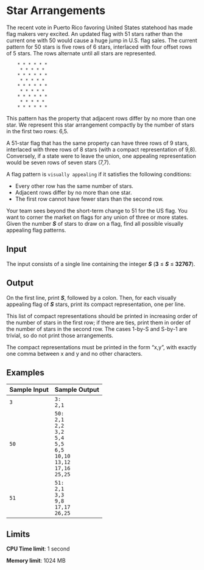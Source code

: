 # Star Arrangements

The recent vote in Puerto Rico favoring United States statehood has made flag makers very excited. An updated flag with 51 stars rather than the current one with 50 would cause a huge jump in U.S. flag sales. The current pattern for 50 stars is five rows of 6 stars, interlaced with four offset rows of 5 stars. The rows alternate until all stars are represented.

```
    * * * * * *
     * * * * *
    * * * * * *
     * * * * *
    * * * * * *
     * * * * *
    * * * * * *
     * * * * *
    * * * * * *
```

This pattern has the property that adjacent rows differ by no more than one star. We represent this star arrangement compactly by the number of stars in the first two rows: 6,5.

A 51-star flag that has the same property can have three rows of 9 stars, interlaced with three rows of 8 stars (with a compact representation of 9,8). Conversely, if a state were to leave the union, one appealing representation would be seven rows of seven stars (7,7).

A flag pattern is `visually appealing` if it satisfies the following conditions:

* Every other row has the same number of stars.
* Adjacent rows differ by no more than one star.
* The first row cannot have fewer stars than the second row.

Your team sees beyond the short-term change to 51 for the US flag. You want to corner the market on flags for any union of three or more states. Given the number _**S**_ of stars to draw on a flag, find all possible visually appealing flag patterns.

## Input

The input consists of a single line containing the integer _**S**_ (**3** ≤ _**S**_ ≤ **32767**).

## Output

On the first line, print _**S**_, followed by a colon. Then, for each visually appealing flag of _**S**_ stars, print its compact representation, one per line.

This list of compact representations should be printed in increasing order of the number of stars in the first row; if there are ties, print them in order of the number of stars in the second row. The cases 1-by-S and S-by-1 are trivial, so do not print those arrangements.

The compact representations must be printed in the form “x,y”, with exactly one comma between x and y and no other characters.

## Examples

Sample Input | Sample Output
-|-
`3` | `3:`<br>`2,1`
`50` | `50:`<br>`2,1`<br>`2,2`<br>`3,2`<br>`5,4`<br>`5,5`<br>`6,5`<br>`10,10`<br>`13,12`<br>`17,16`<br>`25,25`
`51` | `51:`<br>`2,1`<br>`3,3`<br>`9,8`<br>`17,17`<br>`26,25`

## Limits

**CPU Time limit**: 1 second

**Memory limit**: 1024 MB
